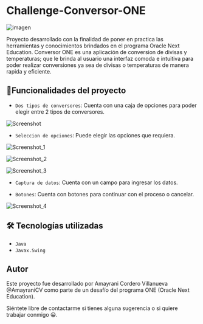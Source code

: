 # Challenge-Conversor-ONE
![imagen](https://github.com/AmayraniCV/Challenge-Conversor-ONE/assets/134024073/58de3746-7b69-4977-bbe6-28f5eb85603b)


Proyecto desarrollado con la finalidad de poner en practica las herramientas y conocimientos brindados en el programa Oracle Next Education.
Conversor ONE es una aplicación de conversion de divisas y temperaturas; que le brinda al usuario una interfaz comoda e intuitiva para poder
realizar conversiones ya sea de divisas o temperaturas de manera rapida y eficiente.

## :hammer:Funcionalidades del proyecto

- `Dos tipos de conversores`: Cuenta con una caja de opciones para poder elegir entre 2 tipos de conversores.

![Screenshot](https://github.com/AmayraniCV/Challenge-Conversor-ONE/assets/134024073/f1d90870-ace8-4df6-bb78-84892ac48b93)

- `Seleccion de opciones`: Puede elegir las opciones que requiera.
  
![Screenshot_1](https://github.com/AmayraniCV/Challenge-Conversor-ONE/assets/134024073/a0f77867-0f30-4175-b77d-2311ed57bbd2)

![Screenshot_2](https://github.com/AmayraniCV/Challenge-Conversor-ONE/assets/134024073/d6a3db4b-1e47-4618-aaaa-1aa250be961d)

![Screenshot_3](https://github.com/AmayraniCV/Challenge-Conversor-ONE/assets/134024073/d48eb4a4-89ea-45fd-a783-514bfedcbb39)

- `Captura de datos`: Cuenta con un campo para ingresar los datos.

- `Botones`: Cuenta con botones para continuar con el proceso o cancelar.
  
![Screenshot_4](https://github.com/AmayraniCV/Challenge-Conversor-ONE/assets/134024073/866c1644-6dd1-4bad-9689-c140fec41dc4)

## 🛠️ Tecnologías utilizadas
- `Java`
- `Javax.Swing`

## Autor
Este proyecto fue desarrollado por Amayrani Cordero Villanueva @AmayraniCV como parte de un desafío del programa ONE (Oracle Next Education).

Siéntete libre de contactarme si tienes alguna sugerencia o si quiere trabajar conmigo 😀.
